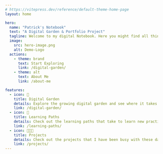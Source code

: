 ```yaml
---
# https://vitepress.dev/reference/default-theme-home-page
layout: home

hero:
  name: "Patrick's Notebook"
  text: "A Digital Garden & Portfolio Project"
  tagline: Welcome to my digital Notebook. Here you might find all things that I share via the learn in public initiative.
  image:
    src: hero-image.png
    alt: Demo-Logo
  actions:
    - theme: brand
      text: Start Exploring
      link: /digital-garden/
    - theme: alt
      text: About Me
      link: /about-me

features:
  - icon: 🌱
    title: Digital Garden
    details: Explore the growing digital garden and see where it takes you this time.
    link: /digital-garden/
  - icon: 📖
    title: Learning Paths
    details: Check out the learning paths that take to learn new practices, technologies and ideologies
    link: /learning-paths/
  - icon: 👨🏾‍💻
    title: Projects
    details: Check out the projects that I have been busy with these days.
    link: /projects/
---
```


